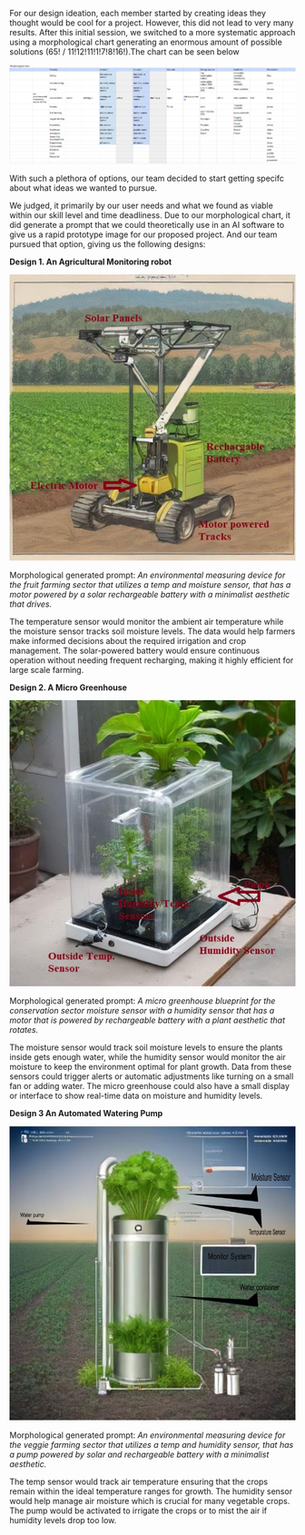 For our design ideation, each member started by creating ideas they thought would be cool for a project. However, this did not lead to very many results. After this initial session, we switched to a more systematic approach using a morphological chart generating an enormous amount of possible solutions (65! / 11!12!11!1!7!8!16!).The chart can be seen below

![](MorpChart.png)

With such a plethora of options, our team decided to start getting specifc about what ideas we wanted to pursue.

We judged, it primarily by our user needs and what we found as viable within our skill level and time deadliness. Due to our morphological chart, it did generate a prompt that we could theoretically use in an AI software to give us a rapid prototype image for our proposed project. And our team pursued that option, giving us the following designs: 

**Design 1. An Agricultural Monitoring robot**

![](Robot_Design.jpg)

Morphological generated prompt: *An environmental measuring device for the fruit farming sector that utilizes a temp and moisture sensor, that has a motor powered by a solar rechargeable battery with a minimalist aesthetic that drives.*

The temperature sensor would monitor the ambient air temperature while the moisture sensor tracks soil moisture levels. The data would help farmers make informed decisions about the required irrigation and crop management. The solar-powered battery would ensure continuous operation without needing frequent recharging, making it highly efficient for large scale farming.
 
**Design 2. A Micro Greenhouse** 

![](micro_greenhouse.jpg)

Morphological generated prompt: *A micro greenhouse blueprint for the conservation sector moisture sensor with a humidity sensor that has a motor that is powered by rechargeable battery with a plant aesthetic that rotates.*

The moisture sensor would track soil moisture levels to ensure the plants inside gets enough water, while the humidity sensor would monitor the air moisture to keep the environment optimal for plant growth. Data from these sensors could trigger alerts or automatic adjustments like turning on a small fan or adding water. The micro greenhouse could also have a small display or interface to show real-time data on moisture and humidity levels.

**Design 3 An Automated Watering Pump**

![](pump_pic.jpg)

Morphological generated prompt: *An environmental measuring device for the veggie farming sector that utilizes a temp and humidity sensor, that has a pump powered by solar and rechargeable battery with a minimalist aesthetic.*

The temp sensor would track air temperature ensuring that the crops remain within the ideal temperature ranges for growth. The humidity sensor would help manage air moisture which is crucial for many vegetable crops. The pump would be activated to irrigate the crops or to mist the air if humidity levels drop too low.

